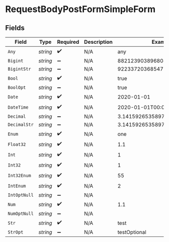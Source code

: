 # RequestBodyPostFormSimpleForm


## Fields

| Field                        | Type                         | Required                     | Description                  | Example                      |
| ---------------------------- | ---------------------------- | ---------------------------- | ---------------------------- | ---------------------------- |
| `Any`                        | *string*                     | :heavy_check_mark:           | N/A                          | any                          |
| `Bigint`                     | *string*                     | :heavy_minus_sign:           | N/A                          | 8821239038968084             |
| `BigintStr`                  | *string*                     | :heavy_minus_sign:           | N/A                          | 9223372036854775808          |
| `Bool`                       | *string*                     | :heavy_check_mark:           | N/A                          | true                         |
| `BoolOpt`                    | *string*                     | :heavy_minus_sign:           | N/A                          | true                         |
| `Date`                       | *string*                     | :heavy_check_mark:           | N/A                          | 2020-01-01                   |
| `DateTime`                   | *string*                     | :heavy_check_mark:           | N/A                          | 2020-01-01T00:00:00.000001Z  |
| `Decimal`                    | *string*                     | :heavy_minus_sign:           | N/A                          | 3.141592653589793            |
| `DecimalStr`                 | *string*                     | :heavy_minus_sign:           | N/A                          | 3.14159265358979344719667586 |
| `Enum`                       | *string*                     | :heavy_check_mark:           | N/A                          | one                          |
| `Float32`                    | *string*                     | :heavy_check_mark:           | N/A                          | 1.1                          |
| `Int`                        | *string*                     | :heavy_check_mark:           | N/A                          | 1                            |
| `Int32`                      | *string*                     | :heavy_check_mark:           | N/A                          | 1                            |
| `Int32Enum`                  | *string*                     | :heavy_check_mark:           | N/A                          | 55                           |
| `IntEnum`                    | *string*                     | :heavy_check_mark:           | N/A                          | 2                            |
| `IntOptNull`                 | *string*                     | :heavy_minus_sign:           | N/A                          |                              |
| `Num`                        | *string*                     | :heavy_check_mark:           | N/A                          | 1.1                          |
| `NumOptNull`                 | *string*                     | :heavy_minus_sign:           | N/A                          |                              |
| `Str`                        | *string*                     | :heavy_check_mark:           | N/A                          | test                         |
| `StrOpt`                     | *string*                     | :heavy_minus_sign:           | N/A                          | testOptional                 |